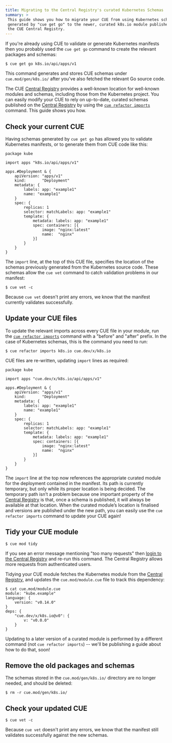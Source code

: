 ```yaml
---
title: Migrating to the Central Registry's curated Kubernetes Schemas
summary: >
 This guide shows you how to migrate your CUE from using Kubernetes schemas
 generated by "cue get go" to the newer, curated k8s.io module published on
 the CUE Central Registry.
---
```


If you're already using CUE to validate or generate Kubernetes manifests then
you probably used the `cue get go` command to create the relevant packages and
schemas:
``` { .text title="TERMINAL" data-copy="cue get go k8s.io/api/apps/v1" }
$ cue get go k8s.io/api/apps/v1
```

This command generates and stores CUE schemas under `cue.mod/gen/k8s.io/` after
you've also fetched the relevant Go source code.

The CUE
[Central Registry](https://registry.cue.works)
provides a well-known location for well-known modules
and schemas, including those from the Kubernetes project.
You can easily modify your CUE to rely on up-to-date, curated schemas published on the
[Central Registry](https://registry.cue.works)
by using the
[`cue refactor imports`](https://cuelang.org/docs/reference/command/cue-help-refactor-imports/)
command. This guide shows you how.

## Check your current CUE
Having schemas generated by `cue get go` has allowed you to validate Kubernetes
manifests, or to generate them from CUE code like this:
``` { .cue title="manifest.cue" }
package kube

import apps "k8s.io/api/apps/v1"

apps.#Deployment & {
	apiVersion: "apps/v1"
	kind:       "Deployment"
	metadata: {
		labels: app: "example1"
		name: "example1"
	}
	spec: {
		replicas: 1
		selector: matchLabels: app: "example1"
		template: {
			metadata: labels: app: "example1"
			spec: containers: [{
				image: "nginx:latest"
				name:  "nginx"
			}]
		}
	}
}
```
The `import` line, at the top of this CUE file, specifies the location of the
schemas previously generated from the Kubernetes source code.
These schemas allow the `cue vet` command to catch validation problems in our
manifest:
``` { .text title="TERMINAL" data-copy="cue vet -c" }
$ cue vet -c
```
Because `cue vet` doesn't print any errors, we know that the manifest currently
validates successfully.

## Update your CUE files
To update the relevant imports across every CUE file in your module, run the
[`cue refactor imports`](https://cuelang.org/docs/reference/command/cue-help-refactor-imports/)
command with a "before" and "after" prefix.
In the case of Kubernetes schemas, this is the command you need to run:

``` { .text title="TERMINAL" data-copy="cue refactor imports k8s.io cue.dev/x/k8s.io" }
$ cue refactor imports k8s.io cue.dev/x/k8s.io
```

CUE files are re-written, updating `import` lines as required:

``` { .cue title="manifest.cue" }
package kube

import apps "cue.dev/x/k8s.io/api/apps/v1"

apps.#Deployment & {
	apiVersion: "apps/v1"
	kind:       "Deployment"
	metadata: {
		labels: app: "example1"
		name: "example1"
	}
	spec: {
		replicas: 1
		selector: matchLabels: app: "example1"
		template: {
			metadata: labels: app: "example1"
			spec: containers: [{
				image: "nginx:latest"
				name:  "nginx"
			}]
		}
	}
}
```

The `import` line at the top now references the appropriate curated module for
the deployment contained in the manifest. Its path is currently temporary, but
only while its proper location is being decided. The temporary path isn’t a
problem because one important property of the
[Central Registry](https://registry.cue.works)
is that, once a schema is published, it will always be available at that
location. When the curated module’s location is finalised and versions are
published under the new path, you can easily use the `cue refactor imports`
command to update your CUE again!

## Tidy your CUE module
``` { .text title="TERMINAL" data-copy="cue mod tidy" }
$ cue mod tidy
```

If you see an error message mentioning "too many requests" then
[login to the Central Registry](../login-central-registry/index.md)
and re-run this command.
The Central Registry allows more requests from authenticated users.

Tidying your CUE module fetches the Kubernetes module from the
[Central Registry](https://registry.cue.works),
and updates the `cue.mod/module.cue` file to track this dependency:

``` { .text title="TERMINAL" data-copy="cat cue.mod/module.cue" }
$ cat cue.mod/module.cue
module: "kube.example"
language: {
	version: "v0.14.0"
}
deps: {
	"cue.dev/x/k8s.io@v0": {
		v: "v0.0.0"
	}
}
```

Updating to a later version of a curated module is performed by a different
command (not `cue refactor imports`) -- we'll be publishing a guide about how
to do that, soon!

## Remove the old packages and schemas
The schemas stored in the `cue.mod/gen/k8s.io/` directory are no longer needed,
and should be deleted:
``` { .text title="TERMINAL" data-copy="rm -r cue.mod/gen/k8s.io/" }
$ rm -r cue.mod/gen/k8s.io/
```

## Check your updated CUE
``` { .text title="TERMINAL" data-copy="cue vet -c" }
$ cue vet -c
```
Because `cue vet` doesn't print any errors, we know that the manifest still
validates successfully against the new schemas.
